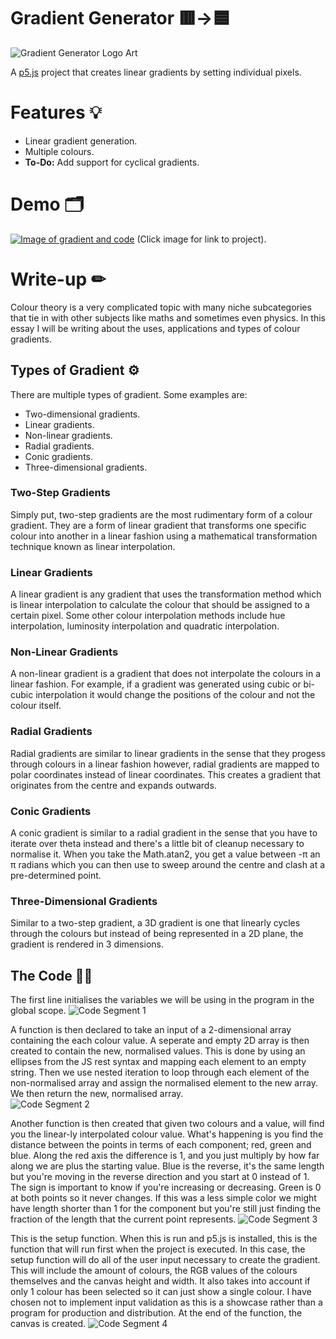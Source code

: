 # Gradient Generator 🟥->🟦
![Gradient Generator Logo Art](https://lh3.googleusercontent.com/drive-viewer/AFDK6gMdrLKUXUZO_g4-Jk3Hct0fq6-2y10QcsSNMNPiXVHk5xtuWn7PAifIeO38cHkD2MLtUWA3dU6vj0FDkL7dmrw2ut4l9g=w1366-h665)

A [p5.js](https://p5js.org/) project that creates linear gradients by setting individual pixels.

# Features 💡

- Linear gradient generation.
- Multiple colours.
- **To-Do:** Add support for cyclical gradients.


# Demo 🗂

[![Image of gradient and code](https://lh3.googleusercontent.com/drive-viewer/AJc5JmQtiQPU8_S8Sb_BjqjTdCQGKHfyXtoSiogv-Q5ggR8EY50XOc214b1ZPLOClGNhCICSHBuZ7es=w1366-h665 "p5.js project")](https://editor.p5js.org/21jack.pike/sketches/W7AOevNsr)
(Click image for link to project).

# Write-up ✏

Colour theory is a very complicated topic with many niche subcategories that tie in with other subjects like maths and sometimes even physics. In this essay I will be writing about the uses, applications and types of colour gradients.

## Types of Gradient ⚙
There are multiple types of gradient. Some examples are:
- Two-dimensional gradients.
- Linear gradients.
- Non-linear gradients.
- Radial gradients.
- Conic gradients.
- Three-dimensional gradients.

### Two-Step Gradients 
Simply put, two-step gradients are the most rudimentary form of a colour gradient. They are a form of linear gradient that transforms one specific colour into another in a linear fashion using a mathematical transformation technique known as linear interpolation.

### Linear Gradients 
A linear gradient is any gradient that uses the transformation method which is linear interpolation to calculate the colour that should be assigned to a certain pixel. Some other colour interpolation methods include hue interpolation, luminosity interpolation and quadratic interpolation.

### Non-Linear Gradients
A non-linear gradient is a gradient that does not interpolate the colours in a linear fashion. For example, if a gradient was generated using cubic or bi-cubic interpolation it would change the positions of the colour and not the colour itself.

### Radial Gradients
Radial gradients are similar to linear gradients in the sense that they progess through colours in a linear fashion however, radial gradients are mapped to polar coordinates instead of linear coordinates. This creates a gradient that originates from the centre and expands outwards.

### Conic Gradients
A conic gradient is similar to a radial gradient in the sense that you have to iterate over theta instead and there's a little bit of cleanup necessary to normalise it. When you take the Math.atan2, you get a value between -π an π radians which you can then use to sweep around the centre and clash at a pre-determined point.

### Three-Dimensional Gradients
Similar to a two-step gradient, a 3D gradient is one that linearly cycles through the colours but instead of being represented in a 2D plane, the gradient is rendered in 3 dimensions.

## The Code 🧑‍💻
The first line initialises the variables we will be using in the program in the global scope.
![Code Segment 1](https://lh3.googleusercontent.com/u/0/drive-viewer/AFDK6gOzO7zWe1-SJOV98lMv63-loc7xp8EaOVxnNvh4PeYFuBJ72AGM6-GmslXDO8hnF8cPyNfESLcRvGy8PaxnyTt0MtkiPw=w450)

A function is then declared to take an input of a 2-dimensional array containing the each colour value. A seperate and empty 2D array is then created to contain the new, normalised values. This is done by using an ellipses from the JS rest syntax and mapping each element to an empty string. Then we use nested iteration to loop through each element of the non-normalised array and assign the normalised element to the new array. We then return the new, normalised array. 	
![Code Segment 2](https://lh3.googleusercontent.com/u/0/drive-viewer/AFDK6gNtCXoL8wN3qFqls5YVNdfjY8k43TeSwqNRNF1tYUCqBM_qzipkLvcA5VOPnOBY-woQMxBzaMkhWesBHDAXCzvwhYV3Zw=w450)

Another function is then created that given two colours and a value, will find you the linear-ly interpolated colour value. What's happening is you find the distance between the points in terms of each component; red, green and blue. Along the red axis the difference is 1, and you just multiply by how far along we are plus the starting value. Blue is the reverse, it's the same length but you're moving in the reverse direction and you start at 0 instead of 1. The sign is important to know if you're increasing or decreasing. Green is 0 at both points so it never changes. If this was a less simple color we might have length shorter than 1 for the component but you're still just finding the fraction of the length that the current point represents.
![Code Segment 3](https://lh3.googleusercontent.com/u/0/drive-viewer/AFDK6gOVp-kO48fQLlbTFWxTxwfVLwGYYvEHXW-vn83VNjcwedLnAgPnuxBd97s6K6QaYlsumwYwqxqcyhWuYw-_OPKJnnu6sw=w450)

This is the setup function. When this is run and p5.js is installed, this is the function that will run first when the project is executed. In this case, the setup function will do all of the user input necessary to create the gradient. This will include the amount of colours, the RGB values of the colours themselves and the canvas height and width. It also takes into account if only 1 colour has been selected so it can just show a single colour. I have chosen not to implement input validation as this is a showcase rather than a program for production and distribution. At the end of the function, the canvas is created.
![Code Segment 4](https://lh3.googleusercontent.com/u/0/drive-viewer/AFDK6gMGZwXqyZj__QscPZjwSZ7CsDx_zNddvm7YUG7zKUw4RdAhqHGNl4HaiJ3QCVlQu7lonfIKAN-zP9y1Yp_-oYBwLr3A-A=w450)
